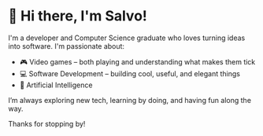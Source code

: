 # 👋 Hi there, I'm Salvo!

I'm a developer and Computer Science graduate who loves turning ideas into software. I'm passionate about:
- 🎮 Video games – both playing and understanding what makes them tick
- 💻 Software Development – building cool, useful, and elegant things  
- 🤖 Artificial Intelligence

I’m always exploring new tech, learning by doing, and having fun along the way.

Thanks for stopping by!
